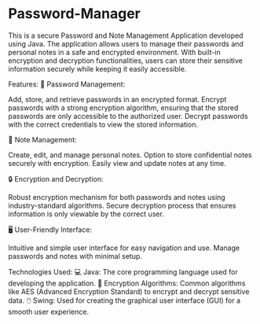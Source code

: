 # Password-Manager
This is a secure Password and Note Management Application developed using Java. The application allows users to manage their passwords and personal notes in a safe and encrypted environment. With built-in encryption and decryption functionalities, users can store their sensitive information securely while keeping it easily accessible.

Features:
🔑 Password Management:

Add, store, and retrieve passwords in an encrypted format.
Encrypt passwords with a strong encryption algorithm, ensuring that the stored passwords are only accessible to the authorized user.
Decrypt passwords with the correct credentials to view the stored information.

📝 Note Management:

Create, edit, and manage personal notes.
Option to store confidential notes securely with encryption.
Easily view and update notes at any time.

🔒 Encryption and Decryption:

Robust encryption mechanism for both passwords and notes using industry-standard algorithms.
Secure decryption process that ensures information is only viewable by the correct user.

🖥️ User-Friendly Interface:

Intuitive and simple user interface for easy navigation and use.
Manage passwords and notes with minimal setup.


Technologies Used:
💻 Java: The core programming language used for developing the application.
🔐 Encryption Algorithms: Common algorithms like AES (Advanced Encryption Standard) to encrypt and decrypt sensitive data.
🖱️ Swing: Used for creating the graphical user interface (GUI) for a smooth user experience.
